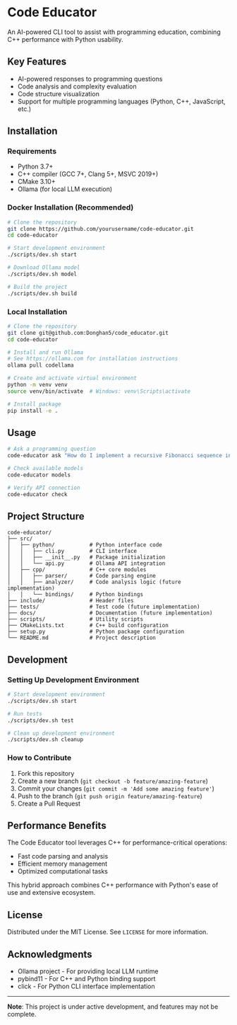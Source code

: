 # Code Educator

An AI-powered CLI tool to assist with programming education, combining C++ performance with Python usability.

## Key Features

- AI-powered responses to programming questions
- Code analysis and complexity evaluation
- Code structure visualization
- Support for multiple programming languages (Python, C++, JavaScript, etc.)

## Installation

### Requirements

- Python 3.7+
- C++ compiler (GCC 7+, Clang 5+, MSVC 2019+)
- CMake 3.10+
- Ollama (for local LLM execution)

### Docker Installation (Recommended)

```bash
# Clone the repository
git clone https://github.com/yourusername/code-educator.git
cd code-educator

# Start development environment
./scripts/dev.sh start

# Download Ollama model
./scripts/dev.sh model

# Build the project
./scripts/dev.sh build
```

### Local Installation

```bash
# Clone the repository
git clone git@github.com:Donghan5/code_educator.git
cd code-educator

# Install and run Ollama
# See https://ollama.com for installation instructions
ollama pull codellama

# Create and activate virtual environment
python -m venv venv
source venv/bin/activate  # Windows: venv\Scripts\activate

# Install package
pip install -e .
```

## Usage

```bash
# Ask a programming question
code-educator ask "How do I implement a recursive Fibonacci sequence in Python?"

# Check available models
code-educator models

# Verify API connection
code-educator check
```

## Project Structure

```
code-educator/
├── src/
│   ├── python/           # Python interface code
│   │   ├── cli.py        # CLI interface
│   │   ├── __init__.py   # Package initialization
│   │   └── api.py        # Ollama API integration
│   ├── cpp/              # C++ core modules
│   │   ├── parser/       # Code parsing engine
│   │   ├── analyzer/     # Code analysis logic (future implementation)
│   │   └── bindings/     # Python bindings
├── include/              # Header files
├── tests/                # Test code (future implementation)
├── docs/                 # Documentation (future implementation)
├── scripts/              # Utility scripts
├── CMakeLists.txt        # C++ build configuration
├── setup.py              # Python package configuration
└── README.md             # Project description
```

## Development

### Setting Up Development Environment

```bash
# Start development environment
./scripts/dev.sh start

# Run tests
./scripts/dev.sh test

# Clean up development environment
./scripts/dev.sh cleanup
```

### How to Contribute

1. Fork this repository
2. Create a new branch (`git checkout -b feature/amazing-feature`)
3. Commit your changes (`git commit -m 'Add some amazing feature'`)
4. Push to the branch (`git push origin feature/amazing-feature`)
5. Create a Pull Request

## Performance Benefits

The Code Educator tool leverages C++ for performance-critical operations:
- Fast code parsing and analysis
- Efficient memory management
- Optimized computational tasks

This hybrid approach combines C++ performance with Python's ease of use and extensive ecosystem.

## License

Distributed under the MIT License. See `LICENSE` for more information.

## Acknowledgments

- Ollama project - For providing local LLM runtime
- pybind11 - For C++ and Python binding support
- click - For Python CLI interface implementation

---

**Note**: This project is under active development, and features may not be complete.
